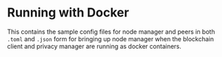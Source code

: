 # Running with Docker

This contains the sample config files for node manager and peers in both `.toml` and `.json` form for bringing up node manager when the blockchain client and privacy manager are running as docker containers.